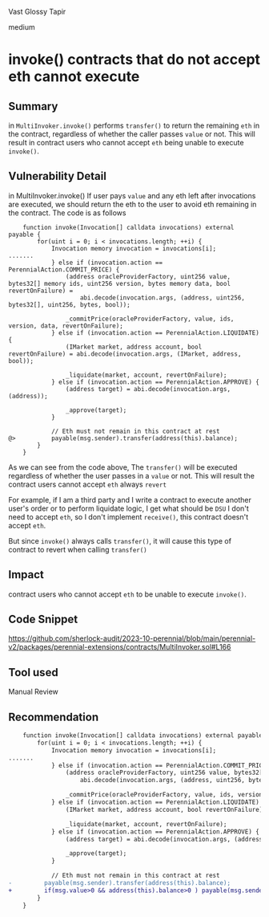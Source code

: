 Vast Glossy Tapir

medium

# invoke() contracts that do not accept eth cannot execute

## Summary

in `MultiInvoker.invoke()` performs `transfer()` to return the remaining `eth` in the contract, regardless of whether the caller passes `value` or not.
This will result in contract users who cannot accept `eth` being unable to execute `invoke()`.

## Vulnerability Detail
in MultiInvoker.invoke()
If user pays `value` and any eth left after invocations are executed, we should return the eth to the user to avoid eth remaining in the contract.
The code is as follows

```solidity
    function invoke(Invocation[] calldata invocations) external payable {
        for(uint i = 0; i < invocations.length; ++i) {
            Invocation memory invocation = invocations[i];
.......
            } else if (invocation.action == PerennialAction.COMMIT_PRICE) {
                (address oracleProviderFactory, uint256 value, bytes32[] memory ids, uint256 version, bytes memory data, bool revertOnFailure) =
                    abi.decode(invocation.args, (address, uint256, bytes32[], uint256, bytes, bool));

                _commitPrice(oracleProviderFactory, value, ids, version, data, revertOnFailure);
            } else if (invocation.action == PerennialAction.LIQUIDATE) {
                (IMarket market, address account, bool revertOnFailure) = abi.decode(invocation.args, (IMarket, address, bool));

                _liquidate(market, account, revertOnFailure);
            } else if (invocation.action == PerennialAction.APPROVE) {
                (address target) = abi.decode(invocation.args, (address));

                _approve(target);
            }

            // Eth must not remain in this contract at rest
@>          payable(msg.sender).transfer(address(this).balance);
        }
    }
```
As we can see from the code above, The `transfer()` will be executed regardless of whether the user passes in a `value` or not.
This will result  the contract users cannot accept `eth` always `revert `

For example, if I am a third party and I write a contract to execute another user's order or to perform liquidate logic, I get what should be `DSU`
I don't need to accept `eth`, so I don't implement `receive()`, this contract doesn't accept `eth`.

But since `invoke()` always calls `transfer()`, it will cause this type of contract to revert when calling `transfer()`

## Impact

contract users who cannot accept `eth` to be unable to execute `invoke()`.

## Code Snippet


https://github.com/sherlock-audit/2023-10-perennial/blob/main/perennial-v2/packages/perennial-extensions/contracts/MultiInvoker.sol#L166

## Tool used

Manual Review

## Recommendation

```diff
    function invoke(Invocation[] calldata invocations) external payable {
        for(uint i = 0; i < invocations.length; ++i) {
            Invocation memory invocation = invocations[i];
.......
            } else if (invocation.action == PerennialAction.COMMIT_PRICE) {
                (address oracleProviderFactory, uint256 value, bytes32[] memory ids, uint256 version, bytes memory data, bool revertOnFailure) =
                    abi.decode(invocation.args, (address, uint256, bytes32[], uint256, bytes, bool));

                _commitPrice(oracleProviderFactory, value, ids, version, data, revertOnFailure);
            } else if (invocation.action == PerennialAction.LIQUIDATE) {
                (IMarket market, address account, bool revertOnFailure) = abi.decode(invocation.args, (IMarket, address, bool));

                _liquidate(market, account, revertOnFailure);
            } else if (invocation.action == PerennialAction.APPROVE) {
                (address target) = abi.decode(invocation.args, (address));

                _approve(target);
            }

            // Eth must not remain in this contract at rest
-         payable(msg.sender).transfer(address(this).balance);
+         if(msg.value>0 && address(this).balance>0 ) payable(msg.sender).transfer(address(this).balance);
        }
    }
```